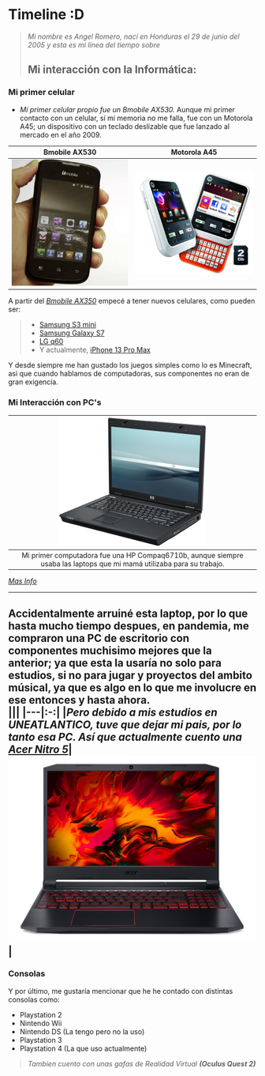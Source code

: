 # Timeline :D
>  _Mi nombre es Angel Romero, nací en Honduras el 29 de junio del 2005 y esta es mi línea del tiempo sobre_  
> ## Mi interacción con la Informática:  
   
   
### Mi primer celular  
* _Mi primer celular propio fue un Bmobile AX530._ Aunque mi primer contacto con un celular, sí mi memoria no me falla, fue con un Motorola A45; un dispositivo con  un teclado deslizable que fue lanzado al mercado en el año 2009.

| Bmobile AX530 | Motorola A45 |
|---|---|
|![BMobile](bmobile.png "Bmoible")|![Motorola](motorola.jpg)



A partir del [_Bmobile AX350_](https://www.pantallazo.es/caracteristicas/bmobile-ax530) empecé a tener nuevos celulares, como pueden ser:    
> * [Samsung S3 mini](https://www.xataka.com/moviles/samsung-galaxy-s-iii-mini)
> * [Samsung Galaxy S7](https://www.xataka.com/moviles/samsung-galaxy-s7-ranura-microsd-resistencia-al-agua-y-mejor-camara-para-reinar-en-la-gama-alta)
> * [LG q60](https://www.xatakamovil.com/lg/lg-q60-caracteristicas-precio-ficha-tecnica)
> * Y actualmente, [iPhone 13 Pro Max](https://www.xataka.com/analisis/apple-iphone-13-pro-max-analisis-caracteristicas-precio-especificaciones)

Y desde siempre me han gustado los juegos simples como lo es Minecraft, asi que cuando hablamos de computadoras, sus componentes no eran de gran exigencia.

### Mi Interacción con PC's 

|![Hp Compaq6710b](hp1.jpg)| 
|:-:|
|Mi primer computadora fue una HP Compaq6710b, aunque siempre usaba las laptops que mi mamá utilizaba para su trabajo.|
*[Mas Info](https://www.notebookcheck.org/Analisis-HP-Compaq-6710b.5315.0.html)* 

---

Accidentalmente arruiné esta laptop, por lo que hasta mucho tiempo despues, en pandemia, me compraron una PC de escritorio con componentes muchisimo mejores que la anterior; ya que esta la usaría no solo para estudios, si no para jugar y proyectos del ambito músical, ya que es algo en lo que me involucre en ese entonces y hasta ahora.  
|||
|---|:-:|
|_Pero debido a mis estudios en UNEATLANTICO, tuve que dejar mi pais, por lo tanto esa PC. Así que actualmente cuento una [_**Acer Nitro 5**_](https://www.geektopia.es/es/product/acer/nitro-5-an515-55-598s/)_|![Acer Nitro 5](acer_nitro_5.jpg)|  
---
### Consolas
Y por último, me gustaría mencionar que he he contado con distintas consolas como:  
* Playstation 2
* Nintendo Wii
* Nintendo DS (La tengo pero no la uso)
* Playstation 3
* Playstation 4 (La que uso actualmente)
>_Tambien cuento con unas gafas de Realidad Virtual **(Oculus Quest 2)**_



 



